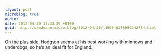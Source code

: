 ```yaml
---
layout: post
microblog: true
audio: 
date: 2012-04-30 13:33:39 +0100
guid: http://samdeane.micro.blog/2012/04/30/t196940378996342784.html
---
```

On the plus side, Hodgson seems at his best working with minnows and underdogs, so he’s an ideal fit for England.
